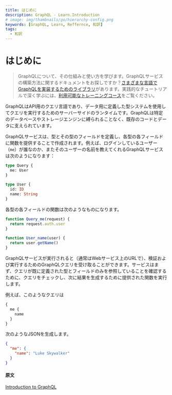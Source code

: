 ```yaml
---
title: はじめに
description: GraphQL - Learn.Introduction
# image: img/thambnails/go/hierarchy-config.png
keywords: [GraphQL, Learn, Reffernce, 和訳]
tags:
  - 和訳
---
```


# はじめに

> GraphQLについて、その仕組みと使い方を学びます。GraphQLサービスの構築方法に関するドキュメントをお探しですか？[さまざまな言語でGraphQLを実装するためのライブラリ](https://graphql.org/community/tools-and-libraries/)があります。実践的なチュートリアルで深く学ぶには、[利用可能なトレーニングコース](https://graphql.org/community/resources/training-courses/)をご覧ください。
  
GraphQLはAPI用のクエリ言語であり、データ用に定義した型システムを使用してクエリを実行するためのサーバーサイドのランタイムです。GraphQLは特定のデータベースやストレージエンジンに縛られることなく、既存のコードとデータに支えられています。  
  
GraphQLサービスは、型とその型のフィールドを定義し、各型の各フィールドに関数を提供することで作成されます。例えば、ログインしているユーザー（`me`）が誰なのか、またそのユーザーの名前を教えてくれるGraphQLサービスは次のようになります：

```graphql
type Query {
  me: User
}
 
type User {
  id: ID
  name: String
}
```

各型の各フィールドの関数は次のようなものになります。

```js
function Query_me(request) {
  return request.auth.user
}
 
function User_name(user) {
  return user.getName()
}
```

GraphQLサービスが実行されると（通常はWebサービス上のURLで）、検証および実行するためのGraphQLクエリを受け取ることができます。サービスはまず、クエリが既に定義された型とフィールドのみを参照していることを確認するために、クエリをチェックし、次に結果を生成するために提供された関数を実行します。  

例えば、このようなクエリは

```graphql
{
  me {
    name
  }
}
```

次のようなJSONを生成します。

```json
{
  "me": {
    "name": "Luke Skywalker"
  }
}
```

#### 原文
[Introduction to GraphQL](https://graphql.org/learn/)